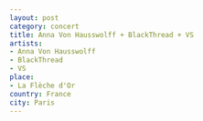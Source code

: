 ```yaml
---
layout: post
category: concert
title: Anna Von Hausswolff + BlackThread + VS
artists: 
- Anna Von Hausswolff
- BlackThread
- VS
place: 
- La Flèche d'Or
country: France
city: Paris
---
```



